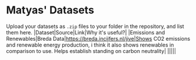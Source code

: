 # Matyas' Datasets
Upload your datasets as `.zip` files to your folder in the repository, and list them here.
|Dataset|Source|Link|Why it's useful?|
|Emissions and Renewables|Breda Data|https://breda.incijfers.nl/jive|Shows CO2 emissions and renewable energy production, i think it also shows renewables in comparison to use. Helps establish standing on carbon neutrality|
|||||